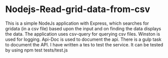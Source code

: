 # Nodejs-Read-grid-data-from-csv
This is a simple NodeJs application with Express, which searches for gridata (in a csv file) based upon the input and on finding the data displays the data.
The application uses csv-query for querying csv files.
Winston is used for logging.
Api-Doc is used to document the api. There is a gulp task to document the API.
I have written a tes to test the service. It can be tested by using npm test tests/test.js
